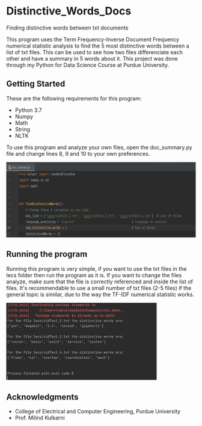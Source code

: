 # Distinctive_Words_Docs

Finding distinctive words between txt documents

This program uses the Term Frequency-Inverse Document Frequency numerical statistic analysis to find the 5 most distinctive words between a list of txt files. This can be used to see how two files differenciate each other and have a summary in 5 words about it. This project was done through my Python for Data Science Course at Purdue University.

Getting Started
-
These are the following requirements for this program:
- Python 3.7
- Numpy
- Math
- String
- NLTK

To use this program and analyze your own files, open the doc_summary.py file and change lines 8, 9 and 10 to your own preferences.

<img src='images/lines_change.PNG' height=200>

Running the program
-
Running this program is very simple, if you want to use the txt files in the lecs folder then run the program as it is. If you want to change the files analyze, make sure that the file is correctly referenced and inside the list of files. It's recommendable to use a small number of txt files (2-5 files) if the general topic is similar, due to the way the TF-IDF numerical statistic works.

<img src='images/distinct_results.PNG' width=400>

Acknowledgments
-
- College of Electrical and Computer Engineering, Purdue University
- Prof. Milind Kulkarni
